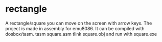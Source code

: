 # rectangle
A rectangle/square you can move on the screen with arrow keys. The project is made in assembly for emu8086.
It can be compiled with dosbox/tasm.
tasm square.asm
tlink square.obj
and run with
square.exe
